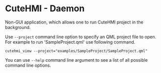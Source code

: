 # CuteHMI - Daemon

Non-GUI application, which allows one to run CuteHMI project in the background.

Use `--project` command line option to specify an QML project file to open.
For example to run 'SampleProject.qml' use following command.
```
cutehmi_view --project="examples/SampleProject/SampleProject.qml"
```

You can use `--help` command line argument to see a list of all possible command
line options.
